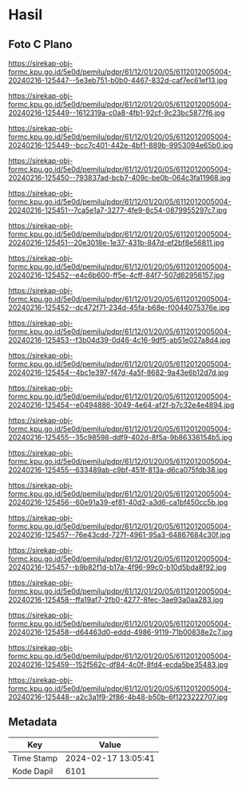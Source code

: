 # Hasil

## Foto C Plano

https://sirekap-obj-formc.kpu.go.id/5e0d/pemilu/pdpr/61/12/01/20/05/6112012005004-20240216-125447--5e3eb751-b0b0-4467-832d-caf7ec61ef13.jpg

https://sirekap-obj-formc.kpu.go.id/5e0d/pemilu/pdpr/61/12/01/20/05/6112012005004-20240216-125449--1612319a-c0a8-4fb1-92cf-9c23bc5877f6.jpg

https://sirekap-obj-formc.kpu.go.id/5e0d/pemilu/pdpr/61/12/01/20/05/6112012005004-20240216-125449--bcc7c401-442e-4bf1-889b-9953094e65b0.jpg

https://sirekap-obj-formc.kpu.go.id/5e0d/pemilu/pdpr/61/12/01/20/05/6112012005004-20240216-125450--793837ad-bcb7-409c-be0b-064c3fa11968.jpg

https://sirekap-obj-formc.kpu.go.id/5e0d/pemilu/pdpr/61/12/01/20/05/6112012005004-20240216-125451--7ca5e1a7-3277-4fe9-8c54-0879955297c7.jpg

https://sirekap-obj-formc.kpu.go.id/5e0d/pemilu/pdpr/61/12/01/20/05/6112012005004-20240216-125451--20e3018e-1e37-431b-847d-ef2bf8e56811.jpg

https://sirekap-obj-formc.kpu.go.id/5e0d/pemilu/pdpr/61/12/01/20/05/6112012005004-20240216-125452--e4c6b600-ff5e-4cff-84f7-507d62956157.jpg

https://sirekap-obj-formc.kpu.go.id/5e0d/pemilu/pdpr/61/12/01/20/05/6112012005004-20240216-125452--dc472f71-234d-45fa-b68e-f0044075376e.jpg

https://sirekap-obj-formc.kpu.go.id/5e0d/pemilu/pdpr/61/12/01/20/05/6112012005004-20240216-125453--f3b04d39-0d46-4c16-9df5-ab51e027a8d4.jpg

https://sirekap-obj-formc.kpu.go.id/5e0d/pemilu/pdpr/61/12/01/20/05/6112012005004-20240216-125454--4bc1e397-f47d-4a5f-8682-9a43e6b12d7d.jpg

https://sirekap-obj-formc.kpu.go.id/5e0d/pemilu/pdpr/61/12/01/20/05/6112012005004-20240216-125454--e0494886-3049-4e64-af2f-b7c32e4e4894.jpg

https://sirekap-obj-formc.kpu.go.id/5e0d/pemilu/pdpr/61/12/01/20/05/6112012005004-20240216-125455--35c98598-ddf9-402d-8f5a-9b86336154b5.jpg

https://sirekap-obj-formc.kpu.go.id/5e0d/pemilu/pdpr/61/12/01/20/05/6112012005004-20240216-125455--633489ab-c9bf-451f-813a-d6ca075fdb38.jpg

https://sirekap-obj-formc.kpu.go.id/5e0d/pemilu/pdpr/61/12/01/20/05/6112012005004-20240216-125456--60e91a39-ef81-40d2-a3d6-ca1bf450cc5b.jpg

https://sirekap-obj-formc.kpu.go.id/5e0d/pemilu/pdpr/61/12/01/20/05/6112012005004-20240216-125457--76e43cdd-727f-4961-95a3-64867684c30f.jpg

https://sirekap-obj-formc.kpu.go.id/5e0d/pemilu/pdpr/61/12/01/20/05/6112012005004-20240216-125457--b9b82f1d-b17a-4f96-99c0-b10d5bda8f92.jpg

https://sirekap-obj-formc.kpu.go.id/5e0d/pemilu/pdpr/61/12/01/20/05/6112012005004-20240216-125458--ffa19af7-2fb0-4277-8fec-3ae93a0aa283.jpg

https://sirekap-obj-formc.kpu.go.id/5e0d/pemilu/pdpr/61/12/01/20/05/6112012005004-20240216-125458--d64463d0-eddd-4986-9119-71b00838e2c7.jpg

https://sirekap-obj-formc.kpu.go.id/5e0d/pemilu/pdpr/61/12/01/20/05/6112012005004-20240216-125459--152f562c-df84-4c0f-8fd4-ecda5be35483.jpg

https://sirekap-obj-formc.kpu.go.id/5e0d/pemilu/pdpr/61/12/01/20/05/6112012005004-20240216-125448--a2c3a1f9-2f86-4b48-b50b-6f1223222707.jpg


## Metadata

| Key        | Value               |
| ---------- | ------------------- |
| Time Stamp | 2024-02-17 13:05:41 |
| Kode Dapil | 6101                |




